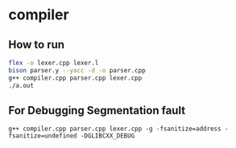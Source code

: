 # compiler

## How to run
```bash
flex -o lexer.cpp lexer.l
bison parser.y --yacc -d -o parser.cpp
g++ compiler.cpp parser.cpp lexer.cpp
./a.out

```
## For Debugging Segmentation fault
```
g++ compiler.cpp parser.cpp lexer.cpp -g -fsanitize=address -fsanitize=undefined -DGLIBCXX_DEBUG

```